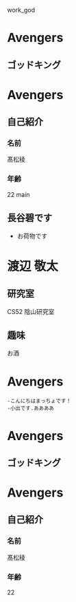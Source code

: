 
work_god
# Avengers
## ゴッドキング
# Avengers
## 自己紹介
### 名前
髙松稜
### 年齢
22
main
## 長谷碧です
- お荷物です

# 渡辺 敬太

## 研究室
CS52 陰山研究室

## 趣味
お酒

# Avengers
    -こんにちはまっちょです！
    -小出です.ああああ

# Avengers
## ゴッドキング
# Avengers
## 自己紹介
### 名前
髙松稜
### 年齢
22
